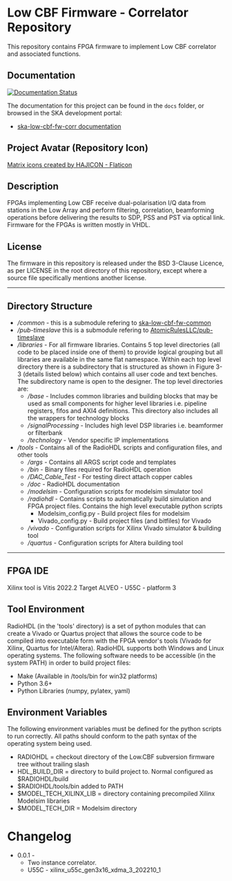 # Low CBF Firmware - Correlator Repository
This repository contains FPGA firmware to implement Low CBF correlator and
associated functions.

## Documentation
[![Documentation Status](https://readthedocs.org/projects/ska-telescope-ska-low-cbf-fw-corr/badge/?version=latest)](https://developer.skao.int/projects/ska-low-cbf-fw-corr/en/latest/?badge=latest)

The documentation for this project can be found in the `docs` folder, or browsed in the SKA development portal:

* [ska-low-cbf-fw-corr documentation](https://developer.skatelescope.org/projects/ska-low-cbf-fw-corr/en/latest/index.html "SKA Developer Portal: ska-low-cbf-fw-corr documentation")

## Project Avatar (Repository Icon)
[Matrix icons created by HAJICON - Flaticon](https://www.flaticon.com/free-icons/matrix "matrix icons")

## Description

FPGAs implementing Low CBF receive dual-polarisation I/Q data from stations in
the Low Array and perform filtering, correlation, beamforming operations before
delivering the results to SDP, PSS and PST via optical link. Firmware for the
FPGAs is written mostly in VHDL.

## License

The firmware in this repository is released under the BSD 3-Clause Licence, as
per LICENSE in the root directory of this repository, except where a source file
specifically mentions another license.

---

## Directory Structure

* _/common_ - this is a submodule refering to
  [ska-low-cbf-fw-common](https://gitlab.com/ska-telescope/low-cbf/ska-low-cbf-fw-common)
* _/pub-timeslave_ this is a submodule refering to
  [AtomicRulesLLC/pub-timeslave](https://github.com/AtomicRulesLLC/pub-timeslave)
* _/libraries_ - For all firmware libraries. Contains 5 top level directories
  (all code to be placed inside one of them) to provide logical grouping but all
  libraries are available in the same flat namespace. Within each top level
  directory there is a subdirectory that is structured as shown in Figure 3-3
  (details listed below) which contains all user code and text benches. The
  subdirectory name is open to the designer. The top level directories are:
  * _/base_ - Includes common libraries and building blocks that may be used as
    small components for higher level libraries i.e. pipeline registers, fifos
    and AXI4 definitions. This directory also includes all the wrappers for
    technology blocks
  * _/signalProcessing_ - Includes high level DSP libraries i.e. beamformer or
    filterbank
  * _/technology_ - Vendor specific IP implementations
* _/tools_ - Contains all of the RadioHDL scripts and configuration files, and
  other tools
  * _/args_ - Contains all ARGS script code and templates
  * _/bin_ - Binary files required for RadioHDL operation
  * _/DAC_Cable_Test_ - For testing direct attach copper cables
  * _/doc_ - RadioHDL documentation
  * _/modelsim_ - Configuration scripts for modelsim simulator tool
  * _/radiohdl_ - Contains scripts to automatically build simulation and FPGA
    project files. Contains the high level executable python scripts
    * Modelsim_config.py - Build project files for modelsim
    * Vivado_config.py - Build project files (and bitfiles) for Vivado
  * _/vivado_ - Configuration scripts for Xilinx Vivado simulator & building
    tool
  * _/quartus_ - Configuration scripts for Altera building tool

---

## FPGA IDE

Xilinx tool is Vitis 2022.2
Target ALVEO - U55C - platform 3

## Tool Environment

RadioHDL (in the 'tools' directory) is a set of python modules that can create a
Vivado or Quartus project that allows the source code to be compiled into
executable form with the FPGA vendor's tools (Vivado for Xilinx, Quartus for
Intel/Altera). RadioHDL supports both Windows and Linux operating systems. The
following software needs to be accessible (in the system PATH) in order to build
project files:

* Make (Available in /tools/bin for win32 platforms)
* Python 3.6+
* Python Libraries (numpy, pylatex, yaml)

## Environment Variables

The following environment variables must be defined for the python scripts to
run correctly. All paths should conform to the path syntax of the operating
system being used.

* RADIOHDL = checkout directory of the Low.CBF subversion firmware tree without trailing slash
* HDL_BUILD_DIR = directory to build project to. Normal configured as $RADIOHDL/build
* $RADIOHDL/tools/bin added to PATH
* $MODEL_TECH_XILINX_LIB = directory containing precompiled Xilinx Modelsim libraries
* $MODEL_TECH_DIR = Modelsim directory

# Changelog

* 0.0.1 - 
    * Two instance correlator.
    * U55C  - xilinx_u55c_gen3x16_xdma_3_202210_1
